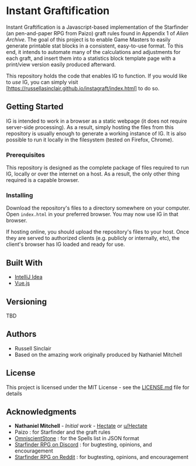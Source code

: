 # Instant Graftification

Instant Graftification is a Javascript-based implementation of the Starfinder (an pen-and-paper RPG from Paizo) graft rules found in Appendix 1 of _Alien Archive_. The goal of this project is to enable Game Masters to easily generate printable stat blocks in a consistent, easy-to-use format. To this end, it intends to automate many of the calculations and adjustments for each graft, and insert them into a statistics block template page with a print/view version easily produced afterward. 

This repository holds the code that enables IG to function. If you would like to _use_ IG, you can simply visit [https://russellasinclair.github.io/instagraft/index.html] to do so.

## Getting Started

IG is intended to work in a browser as a static webpage (it does not require server-side processing). As a result, simply hosting the files from this repository is usually enough to generate a working instance of IG. It is also possible to run it locally in the filesystem (tested on Firefox, Chrome).


### Prerequisites

This repository is designed as the complete package of files required to run IG, locally or over the internet on a host. As a result, the only other thing required is a capable browser.

### Installing

Download the repository's files to a directory somewhere on your computer. Open ``index.html`` in your preferred browser. You may now use IG in that browser.

If hosting online, you should upload the repository's files to your host. Once they are served to authorized clients (e.g. publicly or internally, etc), the client's browser has IG loaded and ready for use.

## Built With

* [IntelliJ Idea](https://www.jetbrains.com/idea/)
* [Vue.js](https://vuejs.org/)

## Versioning

TBD

## Authors
* Russell Sinclair
* Based on the amazing work originally produced by Nathaniel Mitchell

## License

This project is licensed under the MIT License - see the [LICENSE.md](LICENSE.md) file for details

## Acknowledgments

* **Nathaniel Mitchell** - *Initial work* - [Hectate](https://github.com/Hectate) or [u/Hectate](https://www.reddit.com/user/Hectate)
* Paizo : for Starfinder and the graft rules
* [OmniscientStone](https://www.reddit.com/user/OmniscientScone) : for the Spells list in JSON format
* [Starfinder RPG on Discord](https://discord.gg/7EKgfwK) : for bugtesting, opinions, and encouragement
* [Starfinder RPG on Reddit](https://www.reddit.com/r/starfinder_rpg) : for bugtesting, opinions, and encouragement

